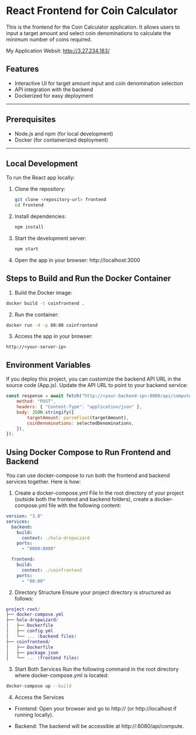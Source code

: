 # React Frontend for Coin Calculator

This is the frontend for the Coin Calculator application. It allows users to input a target amount and select coin denominations to calculate the minimum number of coins required.

My Application Websit: http://3.27.234.183/

## Features
- Interactive UI for target amount input and coin denomination selection
- API integration with the backend
- Dockerized for easy deployment

---

## Prerequisites
- Node.js and npm (for local development)
- Docker (for containerized deployment)

---

## Local Development
To run the React app locally:

1. Clone the repository:
   ```bash
   git clone <repository-url> frontend
   cd frontend
   ```
2. Install dependencies:

    ```bash
    npm install
    ```
3. Start the development server:
    ```bash
    npm start
    ```
4. Open the app in your browser:
    http://localhost:3000

## Steps to Build and Run the Docker Container
1. Build the Docker image:

```bash
docker build -t coinfrontend .
```
2. Run the container:

```bash
docker run -d -p 80:80 coinfrontend
```
3. Access the app in your browser:
```ARDUINO
http://<your-server-ip>
```
## Environment Variables
If you deploy this project, you can customize the backend API URL in the source code (App.js). Update the API URL to point to your backend service:
```JAVASCRIPT
const response = await fetch("http://<your-backend-ip>:8080/api/compute", {
    method: "POST",
    headers: { "Content-Type": "application/json" },
    body: JSON.stringify({
        targetAmount: parseFloat(targetAmount),
        coinDenominations: selectedDenominations,
    }),
});
```


## Using Docker Compose to Run Frontend and Backend
You can use docker-compose to run both the frontend and backend services together. Here is how:

1. Create a docker-compose.yml File
In the root directory of your project (outside both the frontend and backend folders), create a docker-compose.yml file with the following content:

```yaml
version: "3.8"
services:
  backend:
    build:
      context: ./hola-dropwizard
    ports:
      - "8080:8080"

  frontend:
    build:
      context: ./coinfrontend
    ports:
      - "80:80"
```
2. Directory Structure
Ensure your project directory is structured as follows:
```lua
project-root/
├── docker-compose.yml
├── hola-dropwizard/
│   ├── Dockerfile
│   ├── config.yml
│   └── ... (backend files)
├── coinfrontend/
│   ├── Dockerfile
│   ├── package.json
│   └── ... (frontend files)
```
3. Start Both Services
Run the following command in the root directory where docker-compose.yml is located:
```bash
docker-compose up --build
```

4. Access the Services

- Frontend: Open your browser and go to http://<EC2 Public IP> (or http://localhost if running locally).

- Backend: The backend will be accessible at http://<EC2 Public IP>:8080/api/compute.
